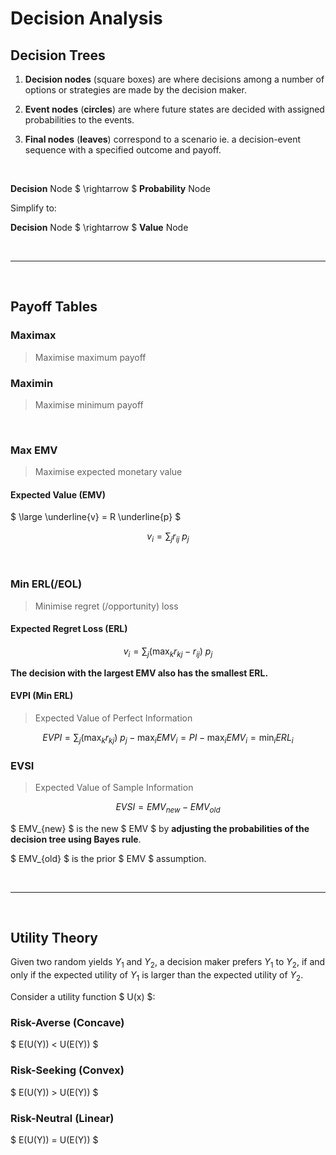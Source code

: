 # Decision Analysis

## Decision Trees


1. **Decision nodes** (square boxes) are where decisions among a number of options or strategies are made by the decision maker.

2. **Event nodes** (__circles__) are where future states are decided with assigned probabilities to the events.

3. **Final nodes** (__leaves__) correspond to a scenario ie. a decision-event sequence with a specified outcome and payoff.

</br>

**Decision** Node $ \rightarrow $ **Probability** Node

Simplify to:

**Decision** Node $ \rightarrow $ **Value** Node 

</br><hr></br>

## Payoff Tables

### Maximax
> Maximise maximum payoff

### Maximin 
> Maximise minimum payoff

</br>

### Max EMV
> Maximise expected monetary value

#### Expected Value (EMV)
$ \large \underline{v} = R \underline{p} $

$$ v_{i} = \sum_{j} r_{ij} \ p_{j} $$

</br>

### Min ERL(/EOL)
> Minimise regret (/opportunity) loss

#### Expected Regret Loss (ERL)
$$ v_{i} = \sum_{j} (\max_{k} r_{kj} - r_{ij}) \ p_{j} $$

**The decision with the largest EMV also has the smallest ERL.**


#### EVPI (Min ERL)
> Expected Value of Perfect Information

$$ EVPI = \sum_{j} ( \max_{k} r_{kj} ) \ p_{j} - \max_{i} EMV_{i} = PI − \max_{i} EMV_{i} = \min_{i} ERL_{i} $$



### EVSI
> Expected Value of Sample Information

$$ EVSI = EMV_{new} - EMV_{old} $$

$ EMV_{new} $ is the new $ EMV $ by **adjusting the probabilities of the decision tree using Bayes rule**.

$ EMV_{old} $ is the prior $ EMV $ assumption.



</br><hr></br>


## Utility Theory

Given two random yields $Y_{1}$ and $Y_{2}$, a decision maker prefers $Y_{1}$ to $Y_{2}$, if and only if the expected utility of $Y_{1}$ is larger than the expected utility of $Y_{2}$.

Consider a utility function $ U(x) $:

### Risk-Averse (Concave)
$ E(U(Y)) < U(E(Y)) $


### Risk-Seeking (Convex)
$ E(U(Y)) > U(E(Y)) $

### Risk-Neutral (Linear)
$ E(U(Y)) = U(E(Y)) $



